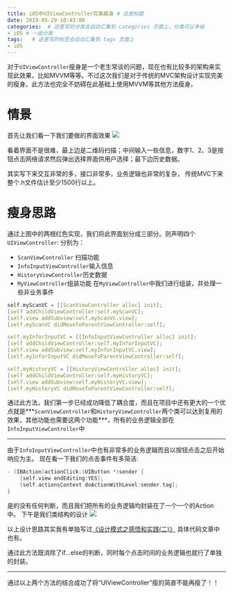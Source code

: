 ```yaml
---
title: iOS中UIViewController完美瘦身 # 这是标题
date: 2019-05-29 10:43:00
categories:  # 这里写的分类会自动汇集到 categories 页面上，分类可以多级
- iOS # 一级分类
tags:   # 这里写的标签会自动汇集到 tags 页面上
- iOS
---
```

对于`UIViewController`瘦身是一个老生常谈的问题，现在也有比较多的架构来实现此效果，比如MVVM等等。不过这次我们是对于传统的MVC架构设计实现完美的瘦身。此方法也完全不妨碍在此基础上使用MVVM等其他方法瘦身。

# 情景
首先让我们看一下我们要做的界面效果
![](https://upload-images.jianshu.io/upload_images/6644906-a62f73002e0751fb.jpeg?imageMogr2/auto-orient/strip%7CimageView2/2/w/1240)

看着界面不是很难，最上边是二维码扫描；中间输入一些信息，数字1、2、3是按钮点击网络请求然后弹出选择界面供用户选择；最下边历史数据。

其实写下来交互非常的多，接口非常多，业务逻辑也非常的复杂，
传统MVC下来整个.h文件估计至少1500行以上。

# 瘦身思路

通过上图中的两根红色实现，我们将此界面划分成三部分。则声明四个`UIViewController`:
分别为：
- `ScanViewController` 扫描功能
- `InfoInputViewController`输入信息
- `HistoryViewController`历史数据
- `MyViewController`组装功能
在`MyViewController`中我们进行组装，并处理一些非业务事件

````c
self.myScanVC = [[ScanViewController alloc] init];
[self addChildViewController:self.myScanVC];
[self.view addSubview:self.myScanVC.view];
[self.myScanVC didMoveToParentViewController:self];

self.myInforInputVC = [[InfoInputViewController alloc] init];
[self addChildViewController:self.myInforInputVC];
[self.view addSubview:self.myInforInputVC.view];
[self.myInforInputVC didMoveToParentViewController:self];

self.myHistoryVC = [[HistoryViewController alloc] init];
[self addChildViewController:self.myHistoryVC];
[self.view addSubview:self.myHistoryVC.view];
[self.myHistoryVC didMoveToParentViewController:self];
````
通过此方法，我们第一步已经成功降低了耦合度，而且在项目中还有更大的一个优点就是***`ScanViewController`和`HistoryViewController`两个类可以达到复用的效果，其他功能也需要这两个功能***，所有的业务逻辑全部在`InfoInputViewController`中

---

由于`InfoInputViewController`中也有非常多的业务逻辑而且以按钮点击之后开始响应为主。
现在看一下我们的点击事件有多简洁:
```c
- (IBAction)actionClick:(UIButton *)sender {
    [self.view endEditing:YES];
    [self.actionsContext doActionWithLevel:sender.tag];
}
```
是的没有任何判断，而且我们把所有的业务逻辑均封装在了一个一个的Action中。
下午是我们类结构的设计
![](https://upload-images.jianshu.io/upload_images/6644906-bc298bc89f5a7431.png?imageMogr2/auto-orient/strip%7CimageView2/2/w/1240)

以上设计思路其实我有单独写过[《设计模式之感悟和实践(二)》](http://flyoceanfish.top/2019/01/08/设计模式实践2/)
具体代码文章中也有。

通过此方法既消除了if...else的判断，同时每个点击时间的业务逻辑也就行了单独的封装。

---
通过以上两个方法的结合成功了将“UIViewController”瘦的简直不能再瘦了！！
